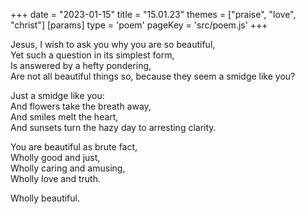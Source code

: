 +++
date = "2023-01-15"
title = "15.01.23"
themes = ["praise", "love", "christ"]
[params]
  type = 'poem'
  pageKey = 'src/poem.js'
+++

Jesus, I wish to ask you why you are so beautiful,  
Yet such a question in its simplest form,  
Is answered by a hefty pondering,  
Are not all beautiful things so, because they seem a smidge like you?  
  
Just a smidge like you:  
And flowers take the breath away,  
And smiles melt the heart,  
And sunsets turn the hazy day to arresting clarity.  
  
You are beautiful as brute fact,  
Wholly good and just,  
Wholly caring and amusing,  
Wholly love and truth.  
  
Wholly beautiful.
